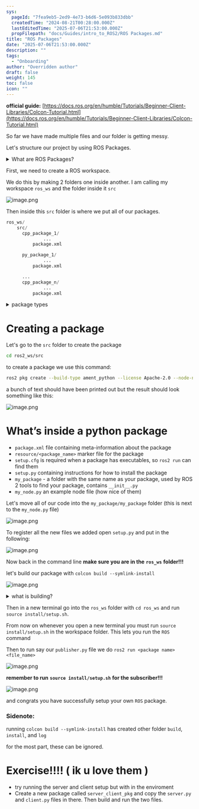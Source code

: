 ```yaml
---
sys:
  pageId: "7fea9eb5-2ed9-4e73-b6d6-5e093b833dbb"
  createdTime: "2024-08-21T00:28:00.000Z"
  lastEditedTime: "2025-07-06T21:53:00.000Z"
  propFilepath: "docs/Guides/intro_to_ROS2/ROS Packages.md"
title: "ROS Packages"
date: "2025-07-06T21:53:00.000Z"
description: ""
tags:
  - "Onboarding"
author: "Overridden author"
draft: false
weight: 145
toc: false
icon: ""
---
```


**official guide:** [https://docs.ros.org/en/humble/Tutorials/Beginner-Client-Libraries/Colcon-Tutorial.html](https://docs.ros.org/en/humble/Tutorials/Beginner-Client-Libraries/Colcon-Tutorial.html)

So far we have made multiple files and our folder is getting messy.

Let's structure our project by using ROS Packages.

<details>
      <summary>What are ROS Packages?</summary>
      ROS Packages are, as the name implies, packages of code that are highly sharable between ROS developers.
  </details>

First, we need to create a ROS workspace.

We do this by making 2 folders one inside another. I am calling my workspace `ros_ws` and the folder inside it `src`

![image.png](https://prod-files-secure.s3.us-west-2.amazonaws.com/d518164a-d88e-44d1-a4ee-3adb3bd8bce0/70706947-fd18-4537-a67b-e12946812d31/image.png?X-Amz-Algorithm=AWS4-HMAC-SHA256&X-Amz-Content-Sha256=UNSIGNED-PAYLOAD&X-Amz-Credential=ASIAZI2LB466W2OPEC72%2F20250724%2Fus-west-2%2Fs3%2Faws4_request&X-Amz-Date=20250724T190940Z&X-Amz-Expires=3600&X-Amz-Security-Token=IQoJb3JpZ2luX2VjEAkaCXVzLXdlc3QtMiJHMEUCICI2vhuXA4IHsM%2FBUxWA9WtqGZ0vAhM%2FVgUOZZreSCWjAiEAuHfHhds0S1pd7%2FAWzdiCWTEoEmumx2sJwCkJj%2B9zsx8q%2FwMIMhAAGgw2Mzc0MjMxODM4MDUiDBkFBu7pyTqstdCzWyrcA%2F9MiyeuSkhDZTB0m2qg%2Fd2XRNNaksFqjaC2VnOZNlKI%2Fn5wthbspw3%2BerkThnxUuDi69vDjRia0D1Ha0RrTQeX%2BpjcSRP7ijmluEC%2BlcTcRcxDwI6cpAfCx3fBDB%2BtuVtaOWV1x4M3mPGOsc5Gg6YFx28ajvoXG%2F8ao9knvZ%2F7I8g%2FR8BoLlZrH14fGcRa0st69HndTOTJifoJVVaf9oDzSltUdwTvunYuXICo7y4fCIuksPKXmKSSFm81RKrc9e1CjFaEYV5AXQIDHT1Yyxkk5rRf6MGKI2WFmpLgg9dqMKttxukd4PytH4a%2Fvt3YtCz5DV93xGYQlm3mhtBYF%2BdWt%2FLWGVmRn2pvedVHmiEZoZO%2FUfT3REVIsm8byGysQ8bqeNMqVS8TaOvCxTD%2FloQv%2FFGwDGPRasx1k4ETBNRV1s%2BdB69EcLBve97FQkkiBqtzX1Ll2pZglK2Xk9bT990or1UtLVatSUcgv1QV0k7V8vB5iEI77i4PI7TNyOZLFIk%2FjD1u11w83%2B33IccI60TLTOd5cBOUbpDkckRwDj3QlK%2FhYkSX28ds4kicjjbXLsC9z0jBAGPxXlCPQ2rVvzSVAUjSdrwJRA9vrgN2tEZeZMP3xuWkELWD3un1sMIzUicQGOqUBav%2FemdOzRg9mSpWXVsjl5Yv%2FWqqEIkSTV8yrVoFPaUGcD3p5VFAiZ5uqOExCjagKvwgXM1%2BPeq73%2F2AFE6XITdCNTntwf7JvNj8I33%2BRDehOztyMYt687iNEcKeQ4uEo6Xo6d1pXfyAhYZqomRY7NbLhWz8VO2Lm6CNjWH8Ey0NNFNpXeAh6meSQ0WsK8d1S6oeQMMKtAiu1B0xhAYBycr1H6iSk&X-Amz-Signature=9a2e53da8ba49483c872137857b8798d6c56203173495900b06ce4ad5f2dc19d&X-Amz-SignedHeaders=host&x-amz-checksum-mode=ENABLED&x-id=GetObject)

Then inside this `src` folder is where we put all of our packages.

```python
ros_ws/
    src/
      cpp_package_1/
		      ...
          package.xml

      py_package_1/
		      ...
          package.xml

      ...
      cpp_package_n/
		      ...
          package.xml

```

<details>

<summary>package types</summary>

packages can be either `C++` or python.

the intern file structure is different for each but for this guide we will stick to creating python packages

</details>

# Creating a package

Let's go to the `src` folder to create the package

```bash
cd ros2_ws/src
```

to create a package we use this command:

```bash
ros2 pkg create --build-type ament_python --license Apache-2.0 --node-name my_node my_package
```

a bunch of text should have been printed out but the result should look something like this:

![image.png](https://prod-files-secure.s3.us-west-2.amazonaws.com/d518164a-d88e-44d1-a4ee-3adb3bd8bce0/e6cf1e3f-8512-4a3e-b131-079f800bf3e8/image.png?X-Amz-Algorithm=AWS4-HMAC-SHA256&X-Amz-Content-Sha256=UNSIGNED-PAYLOAD&X-Amz-Credential=ASIAZI2LB466W2OPEC72%2F20250724%2Fus-west-2%2Fs3%2Faws4_request&X-Amz-Date=20250724T190940Z&X-Amz-Expires=3600&X-Amz-Security-Token=IQoJb3JpZ2luX2VjEAkaCXVzLXdlc3QtMiJHMEUCICI2vhuXA4IHsM%2FBUxWA9WtqGZ0vAhM%2FVgUOZZreSCWjAiEAuHfHhds0S1pd7%2FAWzdiCWTEoEmumx2sJwCkJj%2B9zsx8q%2FwMIMhAAGgw2Mzc0MjMxODM4MDUiDBkFBu7pyTqstdCzWyrcA%2F9MiyeuSkhDZTB0m2qg%2Fd2XRNNaksFqjaC2VnOZNlKI%2Fn5wthbspw3%2BerkThnxUuDi69vDjRia0D1Ha0RrTQeX%2BpjcSRP7ijmluEC%2BlcTcRcxDwI6cpAfCx3fBDB%2BtuVtaOWV1x4M3mPGOsc5Gg6YFx28ajvoXG%2F8ao9knvZ%2F7I8g%2FR8BoLlZrH14fGcRa0st69HndTOTJifoJVVaf9oDzSltUdwTvunYuXICo7y4fCIuksPKXmKSSFm81RKrc9e1CjFaEYV5AXQIDHT1Yyxkk5rRf6MGKI2WFmpLgg9dqMKttxukd4PytH4a%2Fvt3YtCz5DV93xGYQlm3mhtBYF%2BdWt%2FLWGVmRn2pvedVHmiEZoZO%2FUfT3REVIsm8byGysQ8bqeNMqVS8TaOvCxTD%2FloQv%2FFGwDGPRasx1k4ETBNRV1s%2BdB69EcLBve97FQkkiBqtzX1Ll2pZglK2Xk9bT990or1UtLVatSUcgv1QV0k7V8vB5iEI77i4PI7TNyOZLFIk%2FjD1u11w83%2B33IccI60TLTOd5cBOUbpDkckRwDj3QlK%2FhYkSX28ds4kicjjbXLsC9z0jBAGPxXlCPQ2rVvzSVAUjSdrwJRA9vrgN2tEZeZMP3xuWkELWD3un1sMIzUicQGOqUBav%2FemdOzRg9mSpWXVsjl5Yv%2FWqqEIkSTV8yrVoFPaUGcD3p5VFAiZ5uqOExCjagKvwgXM1%2BPeq73%2F2AFE6XITdCNTntwf7JvNj8I33%2BRDehOztyMYt687iNEcKeQ4uEo6Xo6d1pXfyAhYZqomRY7NbLhWz8VO2Lm6CNjWH8Ey0NNFNpXeAh6meSQ0WsK8d1S6oeQMMKtAiu1B0xhAYBycr1H6iSk&X-Amz-Signature=32da6762e918e601718e01cf5def835b0d8d770e68e525118f409c588992cbc1&X-Amz-SignedHeaders=host&x-amz-checksum-mode=ENABLED&x-id=GetObject)

# What’s inside a python package

- `package.xml` file containing meta-information about the package
- `resource/<package_name>` marker file for the package
- `setup.cfg` is required when a package has executables, so `ros2 run` can find them
- `setup.py` containing instructions for how to install the package
- `my_package` - a folder with the same name as your package, used by ROS 2 tools to find your package, contains `__init__.py`
- `my_node.py` an example node file (how nice of them)

Let's move all of our code into the `my_package/my_package` folder (this is next to the `my_node.py` file)

![image.png](https://prod-files-secure.s3.us-west-2.amazonaws.com/d518164a-d88e-44d1-a4ee-3adb3bd8bce0/9ce58f11-0da9-4d3e-b86d-506a9685d378/image.png?X-Amz-Algorithm=AWS4-HMAC-SHA256&X-Amz-Content-Sha256=UNSIGNED-PAYLOAD&X-Amz-Credential=ASIAZI2LB466W2OPEC72%2F20250724%2Fus-west-2%2Fs3%2Faws4_request&X-Amz-Date=20250724T190940Z&X-Amz-Expires=3600&X-Amz-Security-Token=IQoJb3JpZ2luX2VjEAkaCXVzLXdlc3QtMiJHMEUCICI2vhuXA4IHsM%2FBUxWA9WtqGZ0vAhM%2FVgUOZZreSCWjAiEAuHfHhds0S1pd7%2FAWzdiCWTEoEmumx2sJwCkJj%2B9zsx8q%2FwMIMhAAGgw2Mzc0MjMxODM4MDUiDBkFBu7pyTqstdCzWyrcA%2F9MiyeuSkhDZTB0m2qg%2Fd2XRNNaksFqjaC2VnOZNlKI%2Fn5wthbspw3%2BerkThnxUuDi69vDjRia0D1Ha0RrTQeX%2BpjcSRP7ijmluEC%2BlcTcRcxDwI6cpAfCx3fBDB%2BtuVtaOWV1x4M3mPGOsc5Gg6YFx28ajvoXG%2F8ao9knvZ%2F7I8g%2FR8BoLlZrH14fGcRa0st69HndTOTJifoJVVaf9oDzSltUdwTvunYuXICo7y4fCIuksPKXmKSSFm81RKrc9e1CjFaEYV5AXQIDHT1Yyxkk5rRf6MGKI2WFmpLgg9dqMKttxukd4PytH4a%2Fvt3YtCz5DV93xGYQlm3mhtBYF%2BdWt%2FLWGVmRn2pvedVHmiEZoZO%2FUfT3REVIsm8byGysQ8bqeNMqVS8TaOvCxTD%2FloQv%2FFGwDGPRasx1k4ETBNRV1s%2BdB69EcLBve97FQkkiBqtzX1Ll2pZglK2Xk9bT990or1UtLVatSUcgv1QV0k7V8vB5iEI77i4PI7TNyOZLFIk%2FjD1u11w83%2B33IccI60TLTOd5cBOUbpDkckRwDj3QlK%2FhYkSX28ds4kicjjbXLsC9z0jBAGPxXlCPQ2rVvzSVAUjSdrwJRA9vrgN2tEZeZMP3xuWkELWD3un1sMIzUicQGOqUBav%2FemdOzRg9mSpWXVsjl5Yv%2FWqqEIkSTV8yrVoFPaUGcD3p5VFAiZ5uqOExCjagKvwgXM1%2BPeq73%2F2AFE6XITdCNTntwf7JvNj8I33%2BRDehOztyMYt687iNEcKeQ4uEo6Xo6d1pXfyAhYZqomRY7NbLhWz8VO2Lm6CNjWH8Ey0NNFNpXeAh6meSQ0WsK8d1S6oeQMMKtAiu1B0xhAYBycr1H6iSk&X-Amz-Signature=a32da2a9175779de9dc9eba1f91a96ac1d74db152ca78ec57189064905ca7e5b&X-Amz-SignedHeaders=host&x-amz-checksum-mode=ENABLED&x-id=GetObject)

To register all the new files we added open `setup.py` and put in the following:

![image.png](https://prod-files-secure.s3.us-west-2.amazonaws.com/d518164a-d88e-44d1-a4ee-3adb3bd8bce0/1cd7c262-4cae-4496-9d75-c178537d24a2/image.png?X-Amz-Algorithm=AWS4-HMAC-SHA256&X-Amz-Content-Sha256=UNSIGNED-PAYLOAD&X-Amz-Credential=ASIAZI2LB466W2OPEC72%2F20250724%2Fus-west-2%2Fs3%2Faws4_request&X-Amz-Date=20250724T190940Z&X-Amz-Expires=3600&X-Amz-Security-Token=IQoJb3JpZ2luX2VjEAkaCXVzLXdlc3QtMiJHMEUCICI2vhuXA4IHsM%2FBUxWA9WtqGZ0vAhM%2FVgUOZZreSCWjAiEAuHfHhds0S1pd7%2FAWzdiCWTEoEmumx2sJwCkJj%2B9zsx8q%2FwMIMhAAGgw2Mzc0MjMxODM4MDUiDBkFBu7pyTqstdCzWyrcA%2F9MiyeuSkhDZTB0m2qg%2Fd2XRNNaksFqjaC2VnOZNlKI%2Fn5wthbspw3%2BerkThnxUuDi69vDjRia0D1Ha0RrTQeX%2BpjcSRP7ijmluEC%2BlcTcRcxDwI6cpAfCx3fBDB%2BtuVtaOWV1x4M3mPGOsc5Gg6YFx28ajvoXG%2F8ao9knvZ%2F7I8g%2FR8BoLlZrH14fGcRa0st69HndTOTJifoJVVaf9oDzSltUdwTvunYuXICo7y4fCIuksPKXmKSSFm81RKrc9e1CjFaEYV5AXQIDHT1Yyxkk5rRf6MGKI2WFmpLgg9dqMKttxukd4PytH4a%2Fvt3YtCz5DV93xGYQlm3mhtBYF%2BdWt%2FLWGVmRn2pvedVHmiEZoZO%2FUfT3REVIsm8byGysQ8bqeNMqVS8TaOvCxTD%2FloQv%2FFGwDGPRasx1k4ETBNRV1s%2BdB69EcLBve97FQkkiBqtzX1Ll2pZglK2Xk9bT990or1UtLVatSUcgv1QV0k7V8vB5iEI77i4PI7TNyOZLFIk%2FjD1u11w83%2B33IccI60TLTOd5cBOUbpDkckRwDj3QlK%2FhYkSX28ds4kicjjbXLsC9z0jBAGPxXlCPQ2rVvzSVAUjSdrwJRA9vrgN2tEZeZMP3xuWkELWD3un1sMIzUicQGOqUBav%2FemdOzRg9mSpWXVsjl5Yv%2FWqqEIkSTV8yrVoFPaUGcD3p5VFAiZ5uqOExCjagKvwgXM1%2BPeq73%2F2AFE6XITdCNTntwf7JvNj8I33%2BRDehOztyMYt687iNEcKeQ4uEo6Xo6d1pXfyAhYZqomRY7NbLhWz8VO2Lm6CNjWH8Ey0NNFNpXeAh6meSQ0WsK8d1S6oeQMMKtAiu1B0xhAYBycr1H6iSk&X-Amz-Signature=795cee4ad8360cf3284a4eee2d11370af5e47aac62e0a91c145b3fd1d6689305&X-Amz-SignedHeaders=host&x-amz-checksum-mode=ENABLED&x-id=GetObject)

Now back in the command line **make sure you are in the** **`ros_ws`** **folder!!!**

let's build our package with `colcon build --symlink-install`

![image.png](https://prod-files-secure.s3.us-west-2.amazonaws.com/d518164a-d88e-44d1-a4ee-3adb3bd8bce0/2f2a0d27-b173-48fd-b189-5f5c0ce65619/image.png?X-Amz-Algorithm=AWS4-HMAC-SHA256&X-Amz-Content-Sha256=UNSIGNED-PAYLOAD&X-Amz-Credential=ASIAZI2LB466W2OPEC72%2F20250724%2Fus-west-2%2Fs3%2Faws4_request&X-Amz-Date=20250724T190940Z&X-Amz-Expires=3600&X-Amz-Security-Token=IQoJb3JpZ2luX2VjEAkaCXVzLXdlc3QtMiJHMEUCICI2vhuXA4IHsM%2FBUxWA9WtqGZ0vAhM%2FVgUOZZreSCWjAiEAuHfHhds0S1pd7%2FAWzdiCWTEoEmumx2sJwCkJj%2B9zsx8q%2FwMIMhAAGgw2Mzc0MjMxODM4MDUiDBkFBu7pyTqstdCzWyrcA%2F9MiyeuSkhDZTB0m2qg%2Fd2XRNNaksFqjaC2VnOZNlKI%2Fn5wthbspw3%2BerkThnxUuDi69vDjRia0D1Ha0RrTQeX%2BpjcSRP7ijmluEC%2BlcTcRcxDwI6cpAfCx3fBDB%2BtuVtaOWV1x4M3mPGOsc5Gg6YFx28ajvoXG%2F8ao9knvZ%2F7I8g%2FR8BoLlZrH14fGcRa0st69HndTOTJifoJVVaf9oDzSltUdwTvunYuXICo7y4fCIuksPKXmKSSFm81RKrc9e1CjFaEYV5AXQIDHT1Yyxkk5rRf6MGKI2WFmpLgg9dqMKttxukd4PytH4a%2Fvt3YtCz5DV93xGYQlm3mhtBYF%2BdWt%2FLWGVmRn2pvedVHmiEZoZO%2FUfT3REVIsm8byGysQ8bqeNMqVS8TaOvCxTD%2FloQv%2FFGwDGPRasx1k4ETBNRV1s%2BdB69EcLBve97FQkkiBqtzX1Ll2pZglK2Xk9bT990or1UtLVatSUcgv1QV0k7V8vB5iEI77i4PI7TNyOZLFIk%2FjD1u11w83%2B33IccI60TLTOd5cBOUbpDkckRwDj3QlK%2FhYkSX28ds4kicjjbXLsC9z0jBAGPxXlCPQ2rVvzSVAUjSdrwJRA9vrgN2tEZeZMP3xuWkELWD3un1sMIzUicQGOqUBav%2FemdOzRg9mSpWXVsjl5Yv%2FWqqEIkSTV8yrVoFPaUGcD3p5VFAiZ5uqOExCjagKvwgXM1%2BPeq73%2F2AFE6XITdCNTntwf7JvNj8I33%2BRDehOztyMYt687iNEcKeQ4uEo6Xo6d1pXfyAhYZqomRY7NbLhWz8VO2Lm6CNjWH8Ey0NNFNpXeAh6meSQ0WsK8d1S6oeQMMKtAiu1B0xhAYBycr1H6iSk&X-Amz-Signature=476bf5a32d9c171f5b8bad1ae9469ce56805015648100e864fe085e67cad19a7&X-Amz-SignedHeaders=host&x-amz-checksum-mode=ENABLED&x-id=GetObject)

<details>

<summary>what is building?</summary>

if you are a CS major at Rose-Hulman you will learn the answer to this in CSSE132

but TLDR; is it combines all the code files into one program that can be run easily 

</details>

Then in a new terminal go into the `ros_ws` folder with `cd ros_ws` and run `source install/setup.sh`. 

From now on whenever you open a new terminal you must run `source install/setup.sh` in the workspace folder. This lets you run the `ROS` command

Then to run say our `publisher.py` file we do `ros2 run <package name> <file_name>`

![image.png](https://prod-files-secure.s3.us-west-2.amazonaws.com/d518164a-d88e-44d1-a4ee-3adb3bd8bce0/4f4b1219-3a44-4632-aa0a-ce3471699f59/image.png?X-Amz-Algorithm=AWS4-HMAC-SHA256&X-Amz-Content-Sha256=UNSIGNED-PAYLOAD&X-Amz-Credential=ASIAZI2LB466W2OPEC72%2F20250724%2Fus-west-2%2Fs3%2Faws4_request&X-Amz-Date=20250724T190940Z&X-Amz-Expires=3600&X-Amz-Security-Token=IQoJb3JpZ2luX2VjEAkaCXVzLXdlc3QtMiJHMEUCICI2vhuXA4IHsM%2FBUxWA9WtqGZ0vAhM%2FVgUOZZreSCWjAiEAuHfHhds0S1pd7%2FAWzdiCWTEoEmumx2sJwCkJj%2B9zsx8q%2FwMIMhAAGgw2Mzc0MjMxODM4MDUiDBkFBu7pyTqstdCzWyrcA%2F9MiyeuSkhDZTB0m2qg%2Fd2XRNNaksFqjaC2VnOZNlKI%2Fn5wthbspw3%2BerkThnxUuDi69vDjRia0D1Ha0RrTQeX%2BpjcSRP7ijmluEC%2BlcTcRcxDwI6cpAfCx3fBDB%2BtuVtaOWV1x4M3mPGOsc5Gg6YFx28ajvoXG%2F8ao9knvZ%2F7I8g%2FR8BoLlZrH14fGcRa0st69HndTOTJifoJVVaf9oDzSltUdwTvunYuXICo7y4fCIuksPKXmKSSFm81RKrc9e1CjFaEYV5AXQIDHT1Yyxkk5rRf6MGKI2WFmpLgg9dqMKttxukd4PytH4a%2Fvt3YtCz5DV93xGYQlm3mhtBYF%2BdWt%2FLWGVmRn2pvedVHmiEZoZO%2FUfT3REVIsm8byGysQ8bqeNMqVS8TaOvCxTD%2FloQv%2FFGwDGPRasx1k4ETBNRV1s%2BdB69EcLBve97FQkkiBqtzX1Ll2pZglK2Xk9bT990or1UtLVatSUcgv1QV0k7V8vB5iEI77i4PI7TNyOZLFIk%2FjD1u11w83%2B33IccI60TLTOd5cBOUbpDkckRwDj3QlK%2FhYkSX28ds4kicjjbXLsC9z0jBAGPxXlCPQ2rVvzSVAUjSdrwJRA9vrgN2tEZeZMP3xuWkELWD3un1sMIzUicQGOqUBav%2FemdOzRg9mSpWXVsjl5Yv%2FWqqEIkSTV8yrVoFPaUGcD3p5VFAiZ5uqOExCjagKvwgXM1%2BPeq73%2F2AFE6XITdCNTntwf7JvNj8I33%2BRDehOztyMYt687iNEcKeQ4uEo6Xo6d1pXfyAhYZqomRY7NbLhWz8VO2Lm6CNjWH8Ey0NNFNpXeAh6meSQ0WsK8d1S6oeQMMKtAiu1B0xhAYBycr1H6iSk&X-Amz-Signature=040609772672a677eb438c3e3859e81f1825389dd3a50a03dd1e01da98d96984&X-Amz-SignedHeaders=host&x-amz-checksum-mode=ENABLED&x-id=GetObject)

**remember to run** **`source install/setup.sh`** **for the subscriber!!!**

![image.png](https://prod-files-secure.s3.us-west-2.amazonaws.com/d518164a-d88e-44d1-a4ee-3adb3bd8bce0/02121119-dad4-49ec-8356-c956108b4243/image.png?X-Amz-Algorithm=AWS4-HMAC-SHA256&X-Amz-Content-Sha256=UNSIGNED-PAYLOAD&X-Amz-Credential=ASIAZI2LB466W2OPEC72%2F20250724%2Fus-west-2%2Fs3%2Faws4_request&X-Amz-Date=20250724T190940Z&X-Amz-Expires=3600&X-Amz-Security-Token=IQoJb3JpZ2luX2VjEAkaCXVzLXdlc3QtMiJHMEUCICI2vhuXA4IHsM%2FBUxWA9WtqGZ0vAhM%2FVgUOZZreSCWjAiEAuHfHhds0S1pd7%2FAWzdiCWTEoEmumx2sJwCkJj%2B9zsx8q%2FwMIMhAAGgw2Mzc0MjMxODM4MDUiDBkFBu7pyTqstdCzWyrcA%2F9MiyeuSkhDZTB0m2qg%2Fd2XRNNaksFqjaC2VnOZNlKI%2Fn5wthbspw3%2BerkThnxUuDi69vDjRia0D1Ha0RrTQeX%2BpjcSRP7ijmluEC%2BlcTcRcxDwI6cpAfCx3fBDB%2BtuVtaOWV1x4M3mPGOsc5Gg6YFx28ajvoXG%2F8ao9knvZ%2F7I8g%2FR8BoLlZrH14fGcRa0st69HndTOTJifoJVVaf9oDzSltUdwTvunYuXICo7y4fCIuksPKXmKSSFm81RKrc9e1CjFaEYV5AXQIDHT1Yyxkk5rRf6MGKI2WFmpLgg9dqMKttxukd4PytH4a%2Fvt3YtCz5DV93xGYQlm3mhtBYF%2BdWt%2FLWGVmRn2pvedVHmiEZoZO%2FUfT3REVIsm8byGysQ8bqeNMqVS8TaOvCxTD%2FloQv%2FFGwDGPRasx1k4ETBNRV1s%2BdB69EcLBve97FQkkiBqtzX1Ll2pZglK2Xk9bT990or1UtLVatSUcgv1QV0k7V8vB5iEI77i4PI7TNyOZLFIk%2FjD1u11w83%2B33IccI60TLTOd5cBOUbpDkckRwDj3QlK%2FhYkSX28ds4kicjjbXLsC9z0jBAGPxXlCPQ2rVvzSVAUjSdrwJRA9vrgN2tEZeZMP3xuWkELWD3un1sMIzUicQGOqUBav%2FemdOzRg9mSpWXVsjl5Yv%2FWqqEIkSTV8yrVoFPaUGcD3p5VFAiZ5uqOExCjagKvwgXM1%2BPeq73%2F2AFE6XITdCNTntwf7JvNj8I33%2BRDehOztyMYt687iNEcKeQ4uEo6Xo6d1pXfyAhYZqomRY7NbLhWz8VO2Lm6CNjWH8Ey0NNFNpXeAh6meSQ0WsK8d1S6oeQMMKtAiu1B0xhAYBycr1H6iSk&X-Amz-Signature=1e6c35bcf99fc0979296b7829c8feab66bfcc415339cd08c389d6bf7bb6903e1&X-Amz-SignedHeaders=host&x-amz-checksum-mode=ENABLED&x-id=GetObject)

and congrats you have successfully setup your own `ROS` package.

### Sidenote:

running `colcon build --symlink-install` has created other folder `build`, `install`, and `log`

for the most part, these can be ignored.

# Exercise!!!! ( ik u love them )

- try running the server and client setup but with in the enviroment
- Create a new package called `server_client_pkg` and copy the `server.py` and `client.py` files in there. Then build and run the two files.
